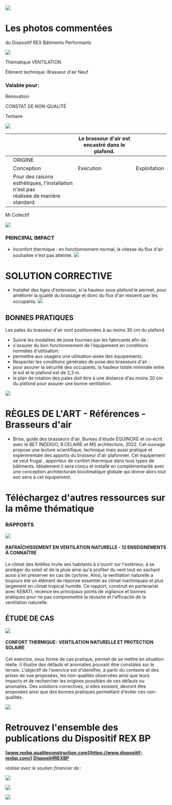 ![](<images/Brasseur d'air encastré dans le plafond/_page_0_Picture_0.jpeg>)

# Les photos commentées

du Dispositif REX Bâtiments Performants

![](<images/Brasseur d'air encastré dans le plafond/_page_0_Picture_3.jpeg>)

Thématique VENTILATION

Élément technique: Brasseur d'air Neuf

### Valable pour:

Rénovation

CONSTAT DE NON-QUALITÉ

Tertiaire

![](<images/Brasseur d'air encastré dans le plafond/_page_0_Picture_9.jpeg>)

|  |                                                                                         | Le brasseur d'air est encastré dans le plafond. |              |
|--|-----------------------------------------------------------------------------------------|-------------------------------------------------|--------------|
|  | ORIGINE                                                                                 |                                                 |              |
|  | Conception                                                                              | Exécution                                       | Exploitation |
|  | Pour des raisons esthétiques, l'installation n'est pas<br>réalisée de manière standard. |                                                 |              |

 Mi Collectif

![](<images/Brasseur d'air encastré dans le plafond/_page_0_Picture_11.jpeg>)

### PRINCIPAL IMPACT

- Inconfort thermique : en fonctionnement normal, la vitesse du flux d'air souhaitée n'est pas atteinte.
![](<images/Brasseur d'air encastré dans le plafond/_page_0_Picture_14.jpeg>)

# SOLUTION CORRECTIVE

- Installer des tiges d'extension, si la hauteur sous plafond le permet, pour améliorer la qualité du brassage et donc du flux d'air ressenti par les occupants.
![](<images/Brasseur d'air encastré dans le plafond/_page_0_Picture_17.jpeg>)

## BONNES PRATIQUES

Les pales du brasseur d'air sont positionnées à au moins 30 cm du plafond.

- Suivre les modalités de pose fournies par les fabricants afin de :
- s'assurer du bon fonctionnement de l'équipement en conditions normales d'utilisation.
- permettre aux usagers une utilisation aisée des équipements.
- Respecter les conditions générales de pose des brasseurs d'air :
- pour assurer la sécurité des occupants, la hauteur totale minimale entre le sol et le plafond est de 2,3 m.
- le plan de rotation des pales doit être à une distance d'au moins 20 cm du plafond pour assurer une bonne ventilation.

![](<images/Brasseur d'air encastré dans le plafond/_page_0_Picture_26.jpeg>)

# RÈGLES DE L'ART - Références - Brasseurs d'air

- Brise, guide des brasseurs d'air, Bureau d'étude EQUINOXE et co-écrit avec le BET INDDIGO, R.CELAIRE et MS architecture, 2022.
Cet ouvrage propose une lecture scientifique, technique mais aussi pratique et expérimentale des apports du brasseur d'air plafonnier. Cet équipement se veut frugal , apporteur de confort thermique dans tous types de bâtiments. Idéalement il sera conçu et installé en complémentarité avec une conception architecturale bioclimatique globale qui donne alors tout son sens à cet équipement.

# Téléchargez d'autres ressources sur la même thématique

### RAPPORTS

![](<images/Brasseur d'air encastré dans le plafond/_page_1_Picture_5.jpeg>)

#### RAFRAÎCHISSEMENT EN VENTILATION NATURELLE - 12 ENSEIGNEMENTS À CONNAÎTRE

Le climat des Antilles invite ses habitants à s'ouvrir sur l'extérieur, à se protéger du soleil et de la pluie ainsi qu'à profiter du vent tout en sachant aussi s'en préserver en cas de cyclone. Ainsi, la ventilation naturelle a toujours été un élément de réponse essentiel au climat martiniquais et plus largement en climat tropical humide. Ce rapport, construit en partenariat avec KEBATI, recence les principaux points de vigilance et bonnes pratiques pour ne pas compromettre la réussite et l'efficacité de la ventilation naturelle.

## ÉTUDE DE CAS

![](<images/Brasseur d'air encastré dans le plafond/_page_1_Picture_9.jpeg>)

#### CONFORT THERMIQUE : VENTILATION NATURELLE ET PROTECTION SOLAIRE

Cet exercice, sous forme de cas pratique, permet de se mettre en situation réelle. Il illustre des défauts et anomalies pouvant être constatés sur le terrain. L'objectif de l'exercice est d'identifier, à partir du contexte et des prises de vue proposées, les non-qualités observées ainsi que leurs impacts et de rechercher les origines possibles de ces défauts ou anomalies. Des solutions correctives, si elles existent, devront être proposées ainsi que des bonnes pratiques permettant d'éviter ces non-qualités.

![](<images/Brasseur d'air encastré dans le plafond/_page_1_Picture_12.jpeg>)

# Retrouvez l'ensemble des publications du Dispositif REX BP

**[www.rexbp.qualiteconstruction.com](https://www.dispositif-rexbp.com/) [DispositifREXBP](https://www.facebook.com/DispositifREXBP/)**

*réalisé avec le soutien financier de :*

![](<images/Brasseur d'air encastré dans le plafond/_page_1_Picture_17.jpeg>)

![](<images/Brasseur d'air encastré dans le plafond/_page_1_Picture_18.jpeg>)

![](<images/Brasseur d'air encastré dans le plafond/_page_1_Picture_19.jpeg>)